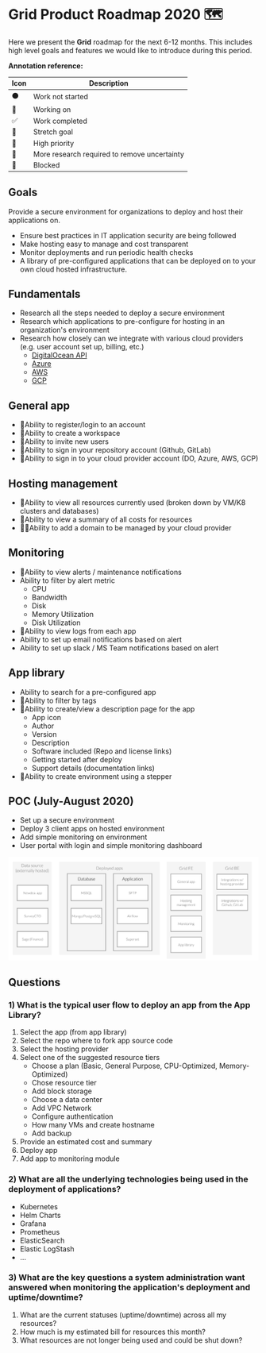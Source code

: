 # Grid Product Roadmap 2020 🗺️

Here we present the **Grid** roadmap for the next 6-12 months. This includes high level goals and features we would like to introduce during this period.

**Annotation reference:**

|Icon|Description| 
|--|--|
|⚫️|Work not started|
|🏃|Working on|
|✅|Work completed|
|🚀|Stretch goal|
|🌲|High priority|
|🔵|More research required to remove uncertainty|
|🔴|Blocked|

## Goals
Provide a secure environment for organizations to deploy and host their applications on.

- Ensure best practices in IT application security are being followed
- Make hosting easy to manage and cost transparent
- Monitor deployments and run periodic health checks
- A library of pre-configured applications that can be deployed on to your own cloud hosted infrastructure.

## Fundamentals
- Research all the steps needed to deploy a secure environment
- Research which applications to pre-configure for hosting in an organization's environment
- Research how closely can we integrate with various cloud providers (e.g. user account set up, billing, etc.)
    - [DigitalOcean API](https://developers.digitalocean.com/documentation/v2/#introduction)
    - [Azure](https://docs.microsoft.com/en-us/azure/cloud-services/)
    - [AWS](https://docs.aws.amazon.com/)
    - [GCP](https://cloud.google.com/docs)

## General app
- 🏃Ability to register/login to an account
- 🏃Ability to create a workspace
- 🏃Ability to invite new users
- 🌲Ability to sign in your repository account (Github, GitLab)
- 🌲Ability to sign in to your cloud provider account (DO, Azure, AWS, GCP)

## Hosting management
- 🌲Ability to view all resources currently used (broken down by VM/K8 clusters and databases)
- 🌲Ability to view a summary of all costs for resources
- 🔵🚀Ability to add a domain to be managed by your cloud provider

## Monitoring
- 🌲Ability to view alerts / maintenance notifications
- Ability to filter by alert metric
    - CPU
    - Bandwidth
    - Disk
    - Memory Utilization
    - Disk Utilization
- 🚀Ability to view logs from each app
- Ability to set up email notifications based on alert
- Ability to set up slack / MS Team notifications based on alert

## App library
- Ability to search for a pre-configured app
- 🌲Ability to filter by tags
- 🌲Ability to create/view a description page for the app
    - App icon
    - Author
    - Version
    - Description
    - Software included (Repo and license links)
    - Getting started after deploy
    - Support details (documentation links)
- 🌲Ability to create environment using a stepper

## POC (July-August 2020)
- Set up a secure environment
- Deploy 3 client apps on hosted environment
- Add simple monitoring on environment
- User portal with login and simple monitoring dashboard

![](../../assets/20200723_grid_concept.png)

## Questions

### 1) What is the typical user flow to deploy an app from the App Library?

1. Select the app (from app library)
2. Select the repo where to fork app source code 
3. Select the hosting provider
4. Select one of the suggested resource tiers
    - Choose a plan (Basic, General Purpose, CPU-Optimized, Memory-Optimized)
    - Chose resource tier
    - Add block storage
    - Choose a data center
    - Add VPC Network
    - Configure authentication
    - How many VMs and create hostname
    - Add backup
5. Provide an estimated cost and summary
6. Deploy app
7. Add app to monitoring module

### 2) What are all the underlying technologies being used in the deployment of applications?

- Kubernetes
- Helm Charts
- Grafana
- Prometheus
- ElasticSearch
- Elastic LogStash
- ...

### 3) What are the key questions a system administration want answered when monitoring the application's deployment and uptime/downtime?

1. What are the current statuses (uptime/downtime) across all my resources?
2. How much is my estimated bill for resources this month?
3. What resources are not longer being used and could be shut down?